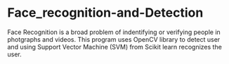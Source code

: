 # Face_recognition-and-Detection
Face Recognition is a broad problem of indentifying or verifying people in photgraphs and videos.
This program uses OpenCV library to detect user and using Support Vector Machine (SVM) from Scikit learn recognizes the user.
